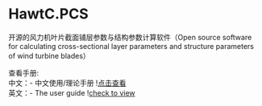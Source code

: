 # HawtC.PCS
开源的风力机叶片截面铺层参数与结构参数计算软件（Open source software for calculating cross-sectional layer parameters and structure parameters of wind turbine blades）

查看手册:<br>
中文：- 中文使用/理论手册 !<a href="docs/HawtC2PCS_CH1.md" target="_blank">点击查看</a>
<br>
英文：- The user guide !<a href="docs/HawtC2PCS_EN1.md" target="_blank">check to view </a>
